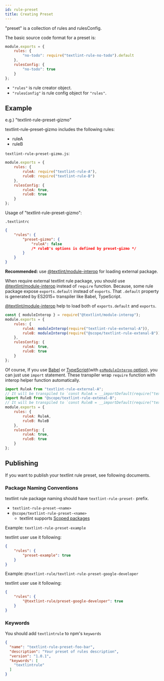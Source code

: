 ```yaml
---
id: rule-preset
title: Creating Preset
---
```


"preset" is a collection of rules and rulesConfig.

The basic source code format for a preset is:

```js
module.exports = {
    rules: {
        "no-todo": require("textlint-rule-no-todo").default
    },
    rulesConfig: {
        "no-todo": true
    }
};
```

- `"rules"` is rule creator object.
- `"rulesConfig"` is rule config object for `"rules"`.

## Example
 
e.g.) "textlint-rule-preset-gizmo"

textlint-rule-preset-gizmo includes the following rules:

- ruleA
- ruleB

`textlint-rule-preset-gizmo.js`: 

```js
module.exports = {
    rules: {
        ruleA: require("textlint-rule-A"),
        ruleB: require("textlint-rule-B")
    },
    rulesConfig: {
        ruleA: true,
        ruleB: true
    }
};
```

Usage of "textlint-rule-preset-gizmo":

`.textlintrc`

```json
{
    "rules": {
        "preset-gizmo": {
            "ruleA": false
            /* ruleB's options is defined by preset-gizmo */
        }
    }
}
```

**Recommended:** use [@textlint/module-interop](https://www.npmjs.com/package/@textlint/module-interop) for loading external package.

When require external textlint rule package, you should use [@textlint/module-interop](https://www.npmjs.com/package/@textlint/module-interop) instead of `require` function.
Because, some rule package expose `exports.default` instead of `exports`.
That `.default` property is generated by ES2015+ transpiler like Babel, TypeScript.

[@textlint/module-interop](https://www.npmjs.com/package/@textlint/module-interop) help to load both of `exports.default` and `exports`.

```js
const { moduleInterop } = require("@textlint/module-interop");
module.exports = {
    rules: {
        ruleA: moduleInterop(require("textlint-rule-external-A")),
        ruleB: moduleInterop(require("@scope/textlint-rule-extenal-B"))
    },
    rulesConfig: {
        ruleA: true,
        ruleB: true
    }
};
```
 
Of course, If you use [Babel](https://babeljs.io/) or [TypeScript](https://www.typescriptlang.org/)(with [`esModuleInterop` option](https://www.typescriptlang.org/docs/handbook/compiler-options.html)), you can just use `import` statement.
These transpiler wrap `require` function with interop helper function automatically.

```js
import RuleA from "textlint-rule-external-A";
// It will be transpiled to `const RuleA = __importDefault(require("textlint-rule-external-A"))`
import RuleB from "@scope/textlint-rule-extenal-B";
// It will be transpiled to `const RuleB = __importDefault(require("textlint-rule-external-B"))`
module.exports = {
    rules: {
        ruleA: RuleA,
        ruleB: RuleB
    },
    rulesConfig: {
        ruleA: true,
        ruleB: true
    }
};
```

## Publishing

If you want to publish your textlint rule preset, see following documents.


### Package Naming Conventions

textlint rule package naming should have `textlint-rule-preset-` prefix.
 
- `textlint-rule-preset-<name>`
- `@scope/textlint-rule-preset-<name>`
    - textlint supports [Scoped packages](https://docs.npmjs.com/misc/scope "Scoped packages")

Example: `textlint-rule-preset-example`

textlint user use it following:

```json
{
    "rules": {
        "preset-example": true
    }
}
```

Example: `@textlint-rule/textlint-rule-preset-google-developer`

textlint user use it following:

```json
{
    "rules": {
        "@textlint-rule/preset-google-developer": true
    }
}
```

### Keywords

You should add `textlintrule` to npm's `keywords`

```json
{
  "name": "textlint-rule-preset-foo-bar",
  "description": "Your preset of rules description",
  "version": "1.0.1",
  "keywords": [
    "textlintrule"
  ]
}
```
